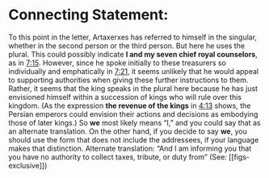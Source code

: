 # Connecting Statement:

To this point in the letter, Artaxerxes has referred to himself in the singular, whether in the second person or the third person. But here he uses the plural. This could possibly indicate **I and my seven chief royal counselors**, as in [7:15](../07/15.md). However, since he spoke initially to these treasurers so individually and emphatically in [7:21](../07/21.md), it seems unlikely that he would appeal to supporting authorities when giving these further instructions to them. Rather, it seems that the king speaks in the plural here because he has just envisioned himself within a succession of kings who will rule over this kingdom. (As the expression **the revenue of the kings** in [4:13](../04/13.md) shows, the Persian emperors could envision their actions and decisions as embodying those of later kings.) So **we** most likely means “I,” and you could say that as an alternate translation. On the other hand, if you decide to say **we**, you should use the form that does not include the addressees, if your language makes that distinction. Alternate translation: “And I am informing you that you have no authority to collect taxes, tribute, or duty from” (See: [[figs-exclusive]])